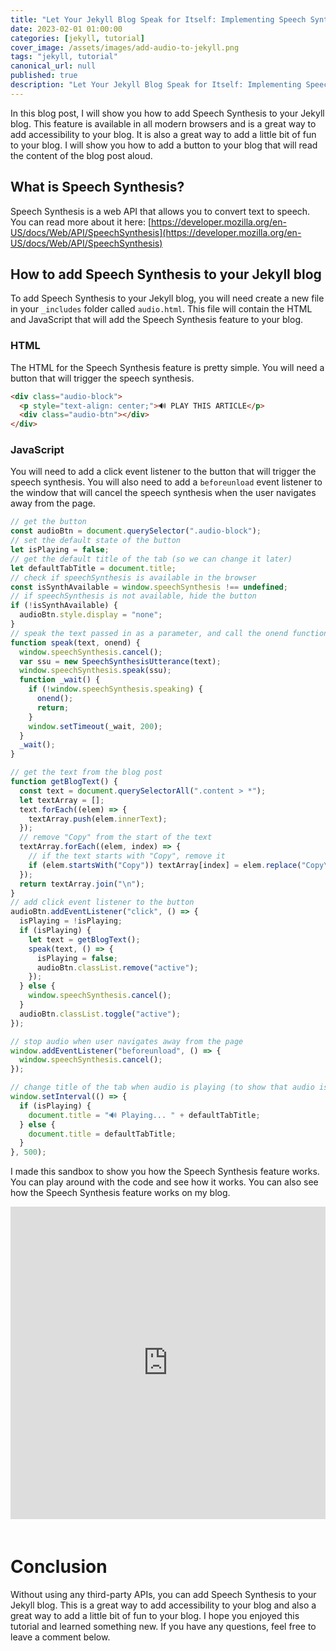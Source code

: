 ```yaml
---
title: "Let Your Jekyll Blog Speak for Itself: Implementing Speech Synthesis"
date: 2023-02-01 01:00:00
categories: [jekyll, tutorial]
cover_image: /assets/images/add-audio-to-jekyll.png
tags: "jekyll, tutorial"
canonical_url: null
published: true
description: "Let Your Jekyll Blog Speak for Itself: Implementing Speech Synthesis"
---
```


In this blog post, I will show you how to add Speech Synthesis to your Jekyll blog. This feature is available in all modern browsers and is a great way to add accessibility to your blog. It is also a great way to add a little bit of fun to your blog. I will show you how to add a button to your blog that will read the content of the blog post aloud.

## What is Speech Synthesis?

Speech Synthesis is a web API that allows you to convert text to speech. You can read more about it here: [https://developer.mozilla.org/en-US/docs/Web/API/SpeechSynthesis](https://developer.mozilla.org/en-US/docs/Web/API/SpeechSynthesis)

## How to add Speech Synthesis to your Jekyll blog

To add Speech Synthesis to your Jekyll blog, you will need create a new file in your `_includes` folder called `audio.html`. This file will contain the HTML and JavaScript that will add the Speech Synthesis feature to your blog.

### HTML

The HTML for the Speech Synthesis feature is pretty simple. You will need a button that will trigger the speech synthesis.

```html
<div class="audio-block">
  <p style="text-align: center;">🔊 PLAY THIS ARTICLE</p>
  <div class="audio-btn"></div>
</div>
```

### JavaScript

You will need to add a click event listener to the button that will trigger the speech synthesis. You will also need to add a `beforeunload` event listener to the window that will cancel the speech synthesis when the user navigates away from the page.

```javascript
// get the button
const audioBtn = document.querySelector(".audio-block");
// set the default state of the button
let isPlaying = false;
// get the default title of the tab (so we can change it later)
let defaultTabTitle = document.title;
// check if speechSynthesis is available in the browser
const isSynthAvailable = window.speechSynthesis !== undefined;
// if speechSynthesis is not available, hide the button
if (!isSynthAvailable) {
  audioBtn.style.display = "none";
}
// speak the text passed in as a parameter, and call the onend function when the speech is finished
function speak(text, onend) {
  window.speechSynthesis.cancel();
  var ssu = new SpeechSynthesisUtterance(text);
  window.speechSynthesis.speak(ssu);
  function _wait() {
    if (!window.speechSynthesis.speaking) {
      onend();
      return;
    }
    window.setTimeout(_wait, 200);
  }
  _wait();
}

// get the text from the blog post
function getBlogText() {
  const text = document.querySelectorAll(".content > *");
  let textArray = [];
  text.forEach((elem) => {
    textArray.push(elem.innerText);
  });
  // remove "Copy" from the start of the text
  textArray.forEach((elem, index) => {
    // if the text starts with "Copy", remove it
    if (elem.startsWith("Copy")) textArray[index] = elem.replace("Copy\n", "");
  });
  return textArray.join("\n");
}
// add click event listener to the button
audioBtn.addEventListener("click", () => {
  isPlaying = !isPlaying;
  if (isPlaying) {
    let text = getBlogText();
    speak(text, () => {
      isPlaying = false;
      audioBtn.classList.remove("active");
    });
  } else {
    window.speechSynthesis.cancel();
  }
  audioBtn.classList.toggle("active");
});

// stop audio when user navigates away from the page
window.addEventListener("beforeunload", () => {
  window.speechSynthesis.cancel();
});

// change title of the tab when audio is playing (to show that audio is playing)
window.setInterval(() => {
  if (isPlaying) {
    document.title = "🔊 Playing... " + defaultTabTitle;
  } else {
    document.title = defaultTabTitle;
  }
}, 500);
```

I made this sandbox to show you how the Speech Synthesis feature works. You can play around with the code and see how it works. You can also see how the Speech Synthesis feature works on my blog.

<iframe style="width: 100%; height: 500px; border: none; padding-bottom: 20px" src="https://stackblitz.com/edit/web-platform-jsyt32?embed=1&file=App.tsx&hideDevTools=1&theme=dark"></iframe>

# Conclusion

Without using any third-party APIs, you can add Speech Synthesis to your Jekyll blog. This is a great way to add accessibility to your blog and also a great way to add a little bit of fun to your blog. I hope you enjoyed this tutorial and learned something new. If you have any questions, feel free to leave a comment below.
